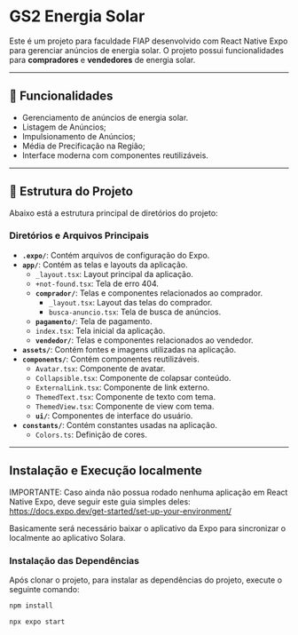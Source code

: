 # GS2 Energia Solar

Este é um projeto para faculdade FIAP desenvolvido com React Native Expo para gerenciar anúncios de energia solar. O projeto possui funcionalidades para **compradores** e **vendedores** de energia solar.

---

## 🚀 Funcionalidades

- Gerenciamento de anúncios de energia solar.
- Listagem de Anúncios;
- Impulsionamento de Anúncios;
- Média de Precificação na Região;
- Interface moderna com componentes reutilizáveis.

---

## 📂 Estrutura do Projeto

Abaixo está a estrutura principal de diretórios do projeto:

### Diretórios e Arquivos Principais

- **`.expo/`**: Contém arquivos de configuração do Expo.
- **`app/`**: Contém as telas e layouts da aplicação.
  - `_layout.tsx`: Layout principal da aplicação.
  - `+not-found.tsx`: Tela de erro 404.
  - **`comprador/`**: Telas e componentes relacionados ao comprador.
    - `_layout.tsx`: Layout das telas do comprador.
    - `busca-anuncio.tsx`: Tela de busca de anúncios.
  - **`pagamento/`**: Tela de pagamento.
  - `index.tsx`: Tela inicial da aplicação.
  - **`vendedor/`**: Telas e componentes relacionados ao vendedor.
- **`assets/`**: Contém fontes e imagens utilizadas na aplicação.
- **`components/`**: Contém componentes reutilizáveis.
  - `Avatar.tsx`: Componente de avatar.
  - `Collapsible.tsx`: Componente de colapsar conteúdo.
  - `ExternalLink.tsx`: Componente de link externo.
  - `ThemedText.tsx`: Componente de texto com tema.
  - `ThemedView.tsx`: Componente de view com tema.
  - **`ui/`**: Componentes de interface do usuário.
- **`constants/`**: Contém constantes usadas na aplicação.
  - `Colors.ts`: Definição de cores.

---

## Instalação e Execução localmente

IMPORTANTE: Caso ainda não possua rodado nenhuma aplicação em React Native Expo, deve seguir este guia simples deles: https://docs.expo.dev/get-started/set-up-your-environment/

Basicamente será necessário baixar o aplicativo da Expo para sincronizar o localmente ao aplicativo Solara.

### Instalação das Dependências

Após clonar o projeto, para instalar as dependências do projeto, execute o seguinte comando:

```bash
npm install
```

```bash
npx expo start
```
